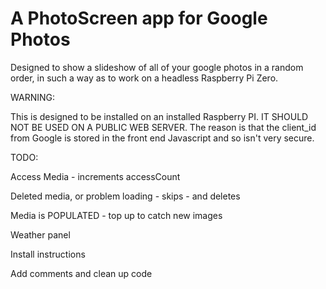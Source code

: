 # A PhotoScreen app for Google Photos

Designed to show a slideshow of all of your google photos in a random order, in such a way as to work on a headless Raspberry Pi Zero.

WARNING:

This is designed to be installed on an installed Raspberry PI. IT SHOULD NOT BE USED ON A PUBLIC WEB SERVER.
The reason is that the client_id from Google is stored in the front end Javascript and so isn't very secure.



TODO:

Access Media - increments accessCount

Deleted media, or problem loading 
    - skips
    - and deletes
    
Media is POPULATED
    - top up to catch new images

Weather panel

Install instructions

Add comments and clean up code
